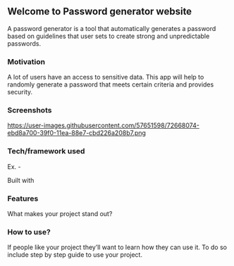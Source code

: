 ## Welcome to Password generator website
A password generator is a tool that automatically generates a password based on guidelines that user sets to create strong and unpredictable passwords.

### Motivation

A lot of users have an access to sensitive data. This app will help to randomly generate a password that meets certain criteria and provides security.

### Screenshots
https://user-images.githubusercontent.com/57651598/72668074-ebd8a700-39f0-11ea-88e7-cbd226a208b7.png

### Tech/framework used
Ex. -

Built with

### Features
What makes your project stand out?

### How to use?
If people like your project they’ll want to learn how they can use it. To do so include step by step guide to use your project.
